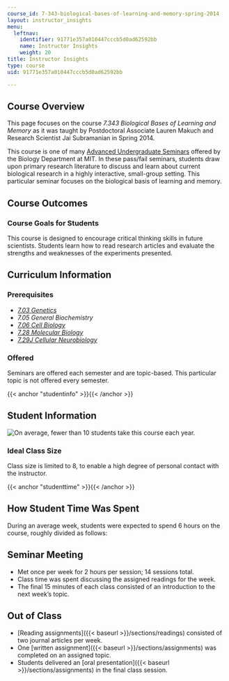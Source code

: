 ```yaml
---
course_id: 7-343-biological-bases-of-learning-and-memory-spring-2014
layout: instructor_insights
menu:
  leftnav:
    identifier: 91771e357a010447cccb5d0ad62592bb
    name: Instructor Insights
    weight: 20
title: Instructor Insights
type: course
uid: 91771e357a010447cccb5d0ad62592bb

---
```


Course Overview
---------------

This page focuses on the course _7.343 Biological Bases of Learning and Memory_ as it was taught by Postdoctoral Associate Lauren Makuch and Research Scientist Jai Subramanian in Spring 2014.

This course is one of many [Advanced Undergraduate Seminars](https://biology.mit.edu/undergraduate/course_listings/advanced_undergraduate_seminars) offered by the Biology Department at MIT. In these pass/fail seminars, students draw upon primary research literature to discuss and learn about current biological research in a highly interactive, small-group setting. This particular seminar focuses on the biological basis of learning and memory.

Course Outcomes
---------------

### Course Goals for Students

This course is designed to encourage critical thinking skills in future scientists. Students learn how to read research articles and evaluate the strengths and weaknesses of the experiments presented.

Curriculum Information
----------------------

### Prerequisites

*   [_7.03 Genetics_](/courses/7-03-genetics-fall-2004/)
*   _7.05 General Biochemistry_
*   [_7.06 Cell Biology_](/courses/7-06-cell-biology-spring-2007/)
*   [_7.28 Molecular Biology_](/courses/7-28-molecular-biology-spring-2005/)
*   [_7.29J Cellular Neurobiology_](/courses/7-29j-cellular-neurobiology-spring-2012/)

### Offered

Seminars are offered each semester and are topic-based. This particular topic is not offered every semester.

{{< anchor "studentinfo" >}}{{< /anchor >}}

Student Information
-------------------

![On average, fewer than 10 students take this course each year.](/coursemedia/7-343-biological-bases-of-learning-and-memory-spring-2014/009a123128e7ea7de883783f74ae13b9_7-343_stat-students.png)

### Ideal Class Size

Class size is limited to 8, to enable a high degree of personal contact with the instructor.

{{< anchor "studenttime" >}}{{< /anchor >}}

How Student Time Was Spent
--------------------------

During an average week, students were expected to spend 6 hours on the course, roughly divided as follows:

Seminar Meeting
---------------

*   Met once per week for 2 hours per session; 14 sessions total.
*   Class time was spent discussing the assigned readings for the week.
*   The final 15 minutes of each class consisted of an introduction to the next week’s topic.

Out of Class
------------

*   [Reading assignments]({{< baseurl >}}/sections/readings) consisted of two journal articles per week.
*   One [written assignment]({{< baseurl >}}/sections/assignments) was completed on an assigned topic.
*   Students delivered an [oral presentation]({{< baseurl >}}/sections/assignments) in the final class session.